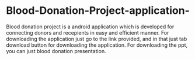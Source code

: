 # Blood-Donation-Project-application-
Blood donation project is a android application which is developed for connecting donors and recepients in easy and efficient manner.
For downloading the application just go to the link provided, and in that just tab download button for downloading the application.
For downloading the ppt, you can just blood donation presentation.

